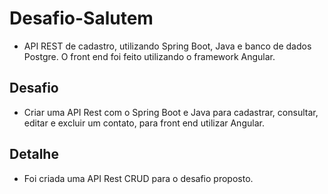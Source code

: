 # Desafio-Salutem

- API REST de cadastro, utilizando Spring Boot, Java e banco de dados Postgre. O front end foi feito utilizando o framework Angular.

## Desafio

- Criar uma API Rest com o Spring Boot e Java para cadastrar, consultar, editar e
  excluir um contato, para front end utilizar Angular.

## Detalhe

- Foi criada uma API Rest CRUD para o desafio proposto.
